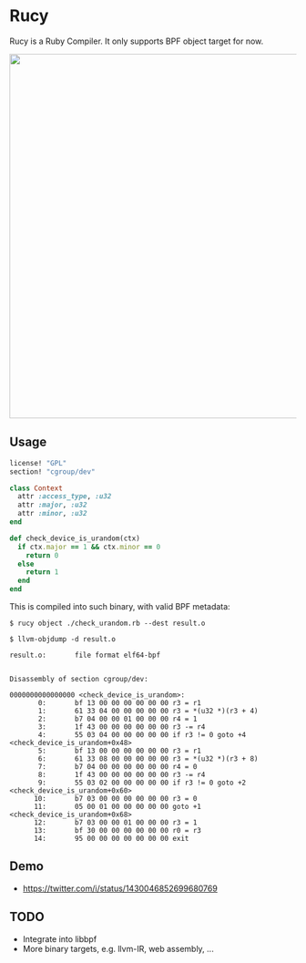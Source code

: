 # Rucy

Rucy is a Ruby Compiler. It only supports BPF object target for now.

<img src="docs/rucy-demo.gif" width="640" />

## Usage

```ruby
license! "GPL"
section! "cgroup/dev"

class Context
  attr :access_type, :u32
  attr :major, :u32
  attr :minor, :u32
end

def check_device_is_urandom(ctx)
  if ctx.major == 1 && ctx.minor == 0
    return 0
  else
    return 1
  end
end
```

This is compiled into such binary, with valid BPF metadata:

```console
$ rucy object ./check_urandom.rb --dest result.o
```

```console
$ llvm-objdump -d result.o 

result.o:       file format elf64-bpf


Disassembly of section cgroup/dev:

0000000000000000 <check_device_is_urandom>:
       0:       bf 13 00 00 00 00 00 00 r3 = r1
       1:       61 33 04 00 00 00 00 00 r3 = *(u32 *)(r3 + 4)
       2:       b7 04 00 00 01 00 00 00 r4 = 1
       3:       1f 43 00 00 00 00 00 00 r3 -= r4
       4:       55 03 04 00 00 00 00 00 if r3 != 0 goto +4 <check_device_is_urandom+0x48>
       5:       bf 13 00 00 00 00 00 00 r3 = r1
       6:       61 33 08 00 00 00 00 00 r3 = *(u32 *)(r3 + 8)
       7:       b7 04 00 00 00 00 00 00 r4 = 0
       8:       1f 43 00 00 00 00 00 00 r3 -= r4
       9:       55 03 02 00 00 00 00 00 if r3 != 0 goto +2 <check_device_is_urandom+0x60>
      10:       b7 03 00 00 00 00 00 00 r3 = 0
      11:       05 00 01 00 00 00 00 00 goto +1 <check_device_is_urandom+0x68>
      12:       b7 03 00 00 01 00 00 00 r3 = 1
      13:       bf 30 00 00 00 00 00 00 r0 = r3
      14:       95 00 00 00 00 00 00 00 exit

```

## Demo

* https://twitter.com/i/status/1430046852699680769

## TODO

* Integrate into libbpf
* More binary targets, e.g. llvm-IR, web assembly, ...
